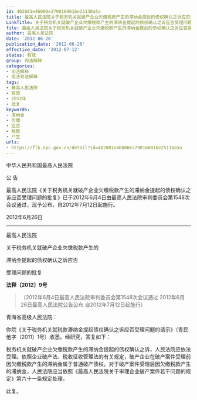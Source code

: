 ```yaml
---
id: 402881e46000e279016001be25130a5a
title: 最高人民法院关于税务机关就破产企业欠缴税款产生的滞纳金提起的债权确认之诉应否受理问题的批复
LinkTitle: 关于税务机关就破产企业欠缴税款产生的滞纳金提起的债权确认之诉应否受理问题的批复（2012）
file: 最高人民法院关于税务机关就破产企业欠缴税款产生的滞纳金提起的债权确认之诉应否受理问题的批复_20120626_402881e46000e279016001be25130a5a.docx
author: 最高人民法院
date: '2012-06-26'
publication_date: '2012-06-26'
effective_date: '2012-07-12'
status: 有效
group: 司法解释
categories:
- 司法解释
- 高法司法解释
tags:
- 最高人民法院
- 有效
- 2012年
- 批复
keywords:
- 滞纳金
- 欠缴
- 应否
- 税款
- 产生
urls:
- https://flk.npc.gov.cn/detail?id=402881e46000e279016001be25130a5a
---
```


中华人民共和国最高人民法院

公 告

最高人民法院《关于税务机关就破产企业欠缴税款产生的滞纳金提起的债权确认之诉应否受理问题的批复》已于2012年6月4日由最高人民法院审判委员会第1548次会议通过，现予公布，自2012年7月12日起施行。

2012年6月26日

---

最高人民法院

关于税务机关就破产企业欠缴税款产生的

滞纳金提起的债权确认之诉应否

受理问题的批复

**法释〔2012〕9号**

> （2012年6月4日最高人民法院审判委员会第1548次会议通过 2012年6月26日最高人民法院公告公布 自2012年7月12日起施行）

青海省高级人民法院：

你院《关于税务机关就税款滞纳金提起债权确认之诉应否受理问题的请示》（青民他字〔2011〕1号）收悉。经研究，答复如下：

税务机关就破产企业欠缴税款产生的滞纳金提起的债权确认之诉，人民法院应依法受理。依照企业破产法、税收征收管理法的有关规定，破产企业在破产案件受理前因欠缴税款产生的滞纳金属于普通破产债权。对于破产案件受理后因欠缴税款产生的滞纳金，人民法院应当依照《最高人民法院关于审理企业破产案件若干问题的规定》第六十一条规定处理。

此复。
